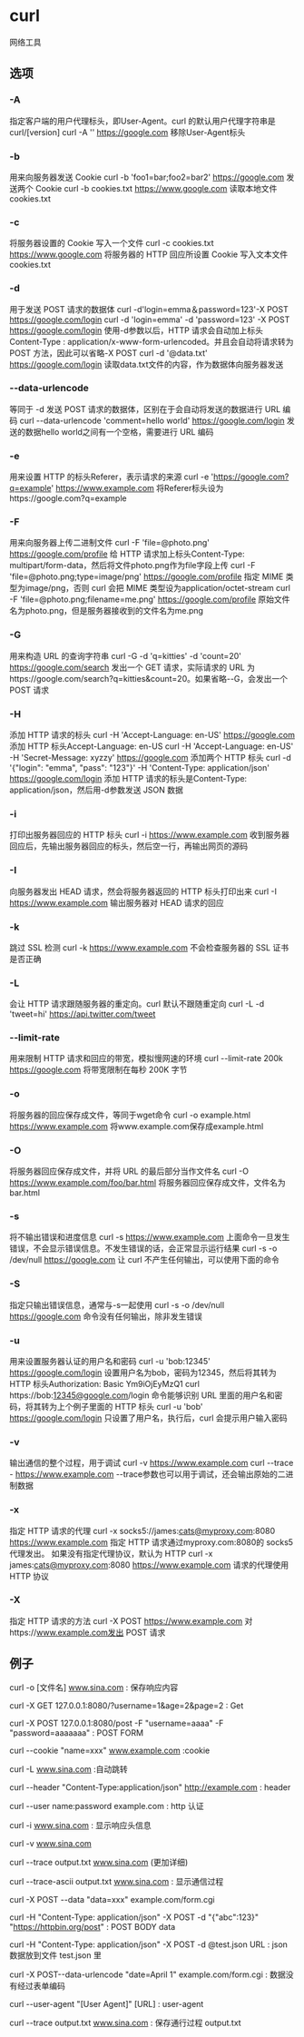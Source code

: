 # curl
网络工具

## 选项
### -A 
指定客户端的用户代理标头，即User-Agent。curl 的默认用户代理字符串是curl/[version] 
curl -A '' https://google.com 
移除User-Agent标头 
### -b 
用来向服务器发送 Cookie 
curl -b 'foo1=bar;foo2=bar2' https://google.com 
发送两个 Cookie 
curl -b cookies.txt https://www.google.com 
读取本地文件cookies.txt 
### -c 
将服务器设置的 Cookie 写入一个文件 
curl -c cookies.txt https://www.google.com 
将服务器的 HTTP 回应所设置 Cookie 写入文本文件cookies.txt 
### -d 
用于发送 POST 请求的数据体 
curl -d'login=emma＆password=123'-X POST https://google.com/login 
curl -d 'login=emma' -d 'password=123' -X POST  https://google.com/login 
使用-d参数以后，HTTP 请求会自动加上标头Content-Type : application/x-www-form-urlencoded。并且会自动将请求转为 POST 方法，因此可以省略-X POST 
curl -d '@data.txt' https://google.com/login 
读取data.txt文件的内容，作为数据体向服务器发送 
### --data-urlencode  
等同于 -d 发送 POST 请求的数据体，区别在于会自动将发送的数据进行 URL 编码 
curl --data-urlencode 'comment=hello world' https://google.com/login 
发送的数据hello world之间有一个空格，需要进行 URL 编码 
### -e 
用来设置 HTTP 的标头Referer，表示请求的来源 
curl -e 'https://google.com?q=example' https://www.example.com 
将Referer标头设为https://google.com?q=example 
### -F 
用来向服务器上传二进制文件 
curl -F 'file=@photo.png' https://google.com/profile 
给 HTTP 请求加上标头Content-Type: multipart/form-data，然后将文件photo.png作为file字段上传 
curl -F 'file=@photo.png;type=image/png' https://google.com/profile 
指定 MIME 类型为image/png，否则 curl 会把 MIME 类型设为application/octet-stream 
curl -F 'file=@photo.png;filename=me.png' https://google.com/profile 
原始文件名为photo.png，但是服务器接收到的文件名为me.png 
### -G 
用来构造 URL 的查询字符串 
curl -G -d 'q=kitties' -d 'count=20' https://google.com/search 
发出一个 GET 请求，实际请求的 URL 为https://google.com/search?q=kitties&count=20。如果省略--G，会发出一个 POST 请求 
### -H 
添加 HTTP 请求的标头 
curl -H 'Accept-Language: en-US' https://google.com 
添加 HTTP 标头Accept-Language: en-US 
curl -H 'Accept-Language: en-US' -H 'Secret-Message: xyzzy' https://google.com 
添加两个 HTTP 标头 
curl -d '{"login": "emma", "pass": "123"}' -H 'Content-Type: application/json' https://google.com/login 
添加 HTTP 请求的标头是Content-Type: application/json，然后用-d参数发送 JSON 数据 
### -i 
打印出服务器回应的 HTTP 标头 
curl -i https://www.example.com 
收到服务器回应后，先输出服务器回应的标头，然后空一行，再输出网页的源码 
### -I 
向服务器发出 HEAD 请求，然会将服务器返回的 HTTP 标头打印出来 
curl -I https://www.example.com 
输出服务器对 HEAD 请求的回应 
### -k 
跳过 SSL 检测 
curl -k https://www.example.com 
不会检查服务器的 SSL 证书是否正确 
### -L 
会让 HTTP 请求跟随服务器的重定向。curl 默认不跟随重定向 
curl -L -d 'tweet=hi' https://api.twitter.com/tweet 
### --limit-rate 
用来限制 HTTP 请求和回应的带宽，模拟慢网速的环境 
curl --limit-rate 200k https://google.com 
将带宽限制在每秒 200K 字节 
### -o 
将服务器的回应保存成文件，等同于wget命令 
curl -o example.html https://www.example.com 
将www.example.com保存成example.html 
### -O 
将服务器回应保存成文件，并将 URL 的最后部分当作文件名 
curl -O https://www.example.com/foo/bar.html 
将服务器回应保存成文件，文件名为bar.html 
### -s 
将不输出错误和进度信息 
curl -s https://www.example.com 
上面命令一旦发生错误，不会显示错误信息。不发生错误的话，会正常显示运行结果 
curl -s -o /dev/null https://google.com 
让 curl 不产生任何输出，可以使用下面的命令 
### -S 
指定只输出错误信息，通常与-s一起使用 
curl -s -o /dev/null https://google.com 
命令没有任何输出，除非发生错误 
### -u 
用来设置服务器认证的用户名和密码 
curl -u 'bob:12345' https://google.com/login 
设置用户名为bob，密码为12345，然后将其转为 HTTP 标头Authorization: Basic Ym9iOjEyMzQ1 
curl https://bob:12345@google.com/login 
命令能够识别 URL 里面的用户名和密码，将其转为上个例子里面的 HTTP 标头 
curl -u 'bob' https://google.com/login 
只设置了用户名，执行后，curl 会提示用户输入密码 
### -v 
输出通信的整个过程，用于调试 
curl -v https://www.example.com 
curl --trace - https://www.example.com 
--trace参数也可以用于调试，还会输出原始的二进制数据 
### -x 
指定 HTTP 请求的代理 
curl -x socks5://james:cats@myproxy.com:8080 https://www.example.com 
指定 HTTP 请求通过myproxy.com:8080的 socks5 代理发出。 
如果没有指定代理协议，默认为 HTTP 
curl -x james:cats@myproxy.com:8080 https://www.example.com 
请求的代理使用 HTTP 协议 
### -X 
指定 HTTP 请求的方法 
curl -X POST https://www.example.com 
对https://www.example.com发出 POST 请求 


## 例子
curl -o [文件名] www.sina.com : 保存响应内容 

curl -X GET 127.0.0.1:8080/\?username=1\&age=2\&page=2 : Get 

curl -X POST 127.0.0.1:8080/post -F "username=aaaa" -F "password=aaaaaaa"  : POST FORM 

curl --cookie "name=xxx" www.example.com  :cookie 

curl -L www.sina.com  :自动跳转 

curl --header "Content-Type:application/json" http://example.com : header 

curl --user name:password example.com : http 认证 

curl -i www.sina.com  : 显示响应头信息 

curl -v www.sina.com 

curl --trace output.txt www.sina.com (更加详细) 

curl --trace-ascii output.txt www.sina.com : 显示通信过程 

curl -X POST --data "data=xxx" example.com/form.cgi 

curl -H "Content-Type: application/json" -X POST -d "{\"abc\":123}" "https://httpbin.org/post"  : POST BODY data 

curl -H "Content-Type: application/json" -X POST -d @test.json URL : json 数据放到文件 test.json 里 

curl -X POST--data-urlencode "date=April 1" example.com/form.cgi  : 数据没有经过表单编码 

curl --user-agent "[User Agent]" [URL] : user-agent 

curl --trace output.txt www.sina.com : 保存通行过程 output.txt 

